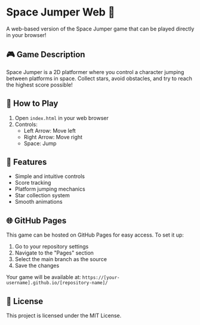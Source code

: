 # Space Jumper Web 🚀

A web-based version of the Space Jumper game that can be played directly in your browser!

## 🎮 Game Description
Space Jumper is a 2D platformer where you control a character jumping between platforms in space. Collect stars, avoid obstacles, and try to reach the highest score possible!

## 🎯 How to Play
1. Open `index.html` in your web browser
2. Controls:
   - Left Arrow: Move left
   - Right Arrow: Move right
   - Space: Jump

## 🎨 Features
- Simple and intuitive controls
- Score tracking
- Platform jumping mechanics
- Star collection system
- Smooth animations

## 🌐 GitHub Pages
This game can be hosted on GitHub Pages for easy access. To set it up:
1. Go to your repository settings
2. Navigate to the "Pages" section
3. Select the main branch as the source
4. Save the changes

Your game will be available at: `https://[your-username].github.io/[repository-name]/`

## 📝 License
This project is licensed under the MIT License. 